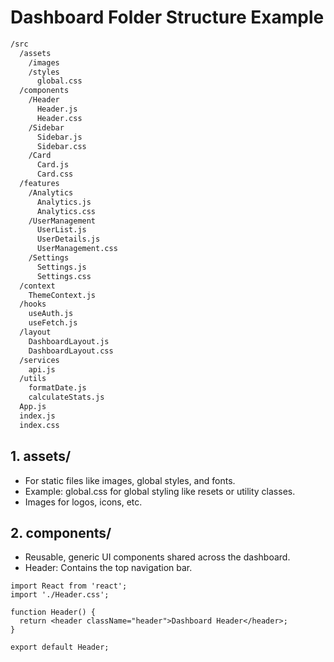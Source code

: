 # Dashboard Folder Structure Example

```bash
/src
  /assets
    /images
    /styles
      global.css
  /components
    /Header
      Header.js
      Header.css
    /Sidebar
      Sidebar.js
      Sidebar.css
    /Card
      Card.js
      Card.css
  /features
    /Analytics
      Analytics.js
      Analytics.css
    /UserManagement
      UserList.js
      UserDetails.js
      UserManagement.css
    /Settings
      Settings.js
      Settings.css
  /context
    ThemeContext.js
  /hooks
    useAuth.js
    useFetch.js
  /layout
    DashboardLayout.js
    DashboardLayout.css
  /services
    api.js
  /utils
    formatDate.js
    calculateStats.js
  App.js
  index.js
  index.css
```

## 1. assets/

- For static files like images, global styles, and fonts.
- Example: global.css for global styling like resets or utility classes.
- Images for logos, icons, etc.

## 2. components/

- Reusable, generic UI components shared across the dashboard.
- Header: Contains the top navigation bar.

```Header.js:
import React from 'react';
import './Header.css';

function Header() {
  return <header className="header">Dashboard Header</header>;
}

export default Header;
```
